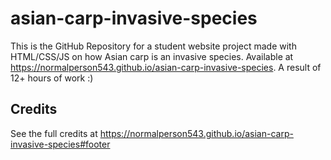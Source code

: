 # asian-carp-invasive-species
This is the GitHub Repository for a student website project made with HTML/CSS/JS on how Asian carp is an invasive species. Available at https://normalperson543.github.io/asian-carp-invasive-species. A result of 12+ hours of work :)

## Credits
See the full credits at https://normalperson543.github.io/asian-carp-invasive-species#footer